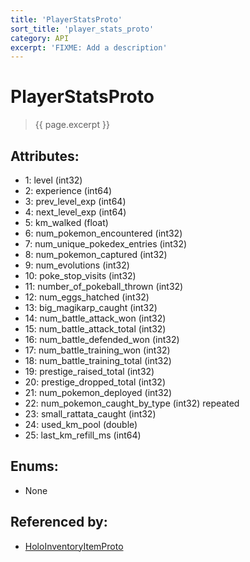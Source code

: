 ```yaml
---
title: 'PlayerStatsProto'
sort_title: 'player_stats_proto'
category: API
excerpt: 'FIXME: Add a description'
---
```


[comment]: <> (THIS PART IS GENERATED - AKA DON'T EDIT THIS PART MANUALLY)

# PlayerStatsProto

> {{ page.excerpt }}

## Attributes:

- 1: level (int32)
- 2: experience (int64)
- 3: prev_level_exp (int64)
- 4: next_level_exp (int64)
- 5: km_walked (float)
- 6: num_pokemon_encountered (int32)
- 7: num_unique_pokedex_entries (int32)
- 8: num_pokemon_captured (int32)
- 9: num_evolutions (int32)
- 10: poke_stop_visits (int32)
- 11: number_of_pokeball_thrown (int32)
- 12: num_eggs_hatched (int32)
- 13: big_magikarp_caught (int32)
- 14: num_battle_attack_won (int32)
- 15: num_battle_attack_total (int32)
- 16: num_battle_defended_won (int32)
- 17: num_battle_training_won (int32)
- 18: num_battle_training_total (int32)
- 19: prestige_raised_total (int32)
- 20: prestige_dropped_total (int32)
- 21: num_pokemon_deployed (int32)
- 22: num_pokemon_caught_by_type (int32) repeated
- 23: small_rattata_caught (int32)
- 24: used_km_pool (double)
- 25: last_km_refill_ms (int64)

## Enums:

- None

## Referenced by:

- [HoloInventoryItemProto](../HoloInventoryItemProto/)

[comment]: <> (YOU CAN EDIT AFTER THIS)
